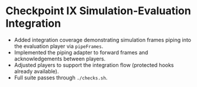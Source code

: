 # Checkpoint IX Simulation-Evaluation Integration

- Added integration coverage demonstrating simulation frames piping into the evaluation player via `pipeFrames`.
- Implemented the piping adapter to forward frames and acknowledgements between players.
- Adjusted players to support the integration flow (protected hooks already available).
- Full suite passes through `./checks.sh`.
